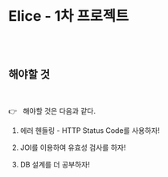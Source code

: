 <br>

# Elice - 1차 프로젝트

<br>

<br>

## 해야할 것

<br>

👉 &nbsp; 해야할 것은 다음과 같다.

1. 에러 헨들링 - HTTP Status Code를 사용하자!

2. JOI를 이용하여 유효성 검사를 하자!

3. DB 설계를 더 공부하자!
